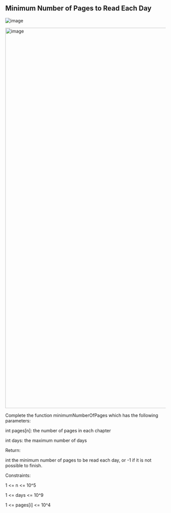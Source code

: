 ## Minimum Number of Pages to Read Each Day


![image](https://github.com/Dreamwings/LeetCodeSol/assets/24214277/7e9454bf-a8ca-4803-90e7-341ed5f2ce87)


<img width="1197" alt="image" src="https://github.com/Dreamwings/LeetCodeSol/assets/24214277/4c7e1368-f918-4f88-9048-cadd83e206b6">



Complete the function minimumNumberOfPages which has the following parameters:

int pages[n]: the number of pages in each chapter

int days: the maximum number of days

Return:

int the minimum number of pages to be read each day, or -1 if it is not possible to finish.

Constraints:

1 <= n <= 10^5

1 <= days <= 10^9

1 <= pages[i] <= 10^4
